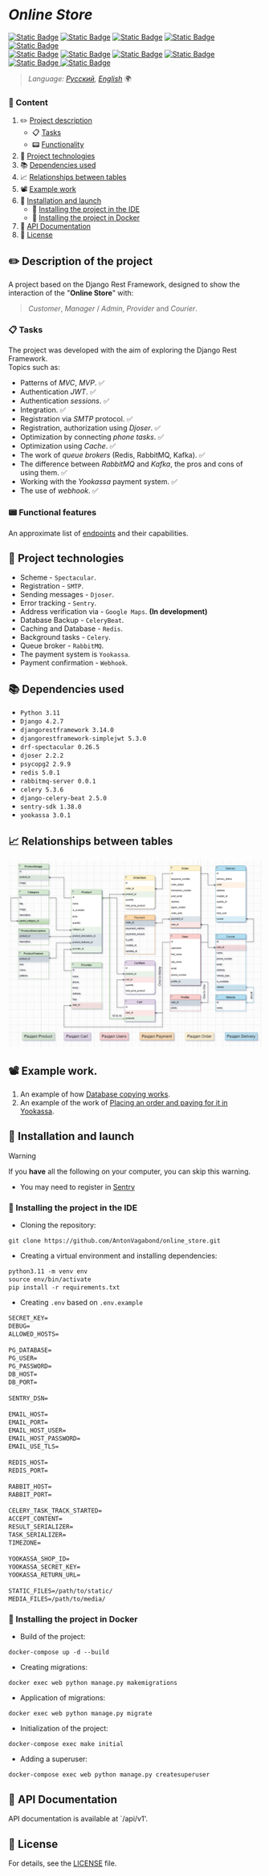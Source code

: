 # _Online Store_
[![Static Badge](https://img.shields.io/badge/Python-blue?style=flat&logo=Python&labelColor=ffff99&color=0066ff)](https://www.python.org)
[![Static Badge](https://img.shields.io/badge/-Django-006400?style=&logo=django)](https://www.djangoproject.com)
[![Static Badge](https://img.shields.io/badge/Django%20Rest%20Framework-FF4500?logo=data%3Aimage%2Fpng%3Bbase64%2CiVBORw0KGgoAAAANSUhEUgAAACAAAAAgAQMAAABJtOi3AAAABlBMVEUAAACjAAB%2BWVr2AAAAAXRSTlMAQObYZgAAADBJREFUeAFjgAD2B0BC%2FgeQsP8DI%2Br%2FYSMQSmA6%2BD8ACeYDDHAA5oIlyDQU4iAwAAC4HiJpG4n1oQAAAABJRU5ErkJggg%3D%3D&labelColor=white)](https://www.django-rest-framework.org)
[![Static Badge](https://img.shields.io/badge/Swagger-3CB371?logo=swagger&logoColor=black)](https://swagger.io)
[![Static Badge](https://img.shields.io/badge/PostgreSQL-blue?style=flat&logo=postgresql&labelColor=white)](https://www.postgresql.org)\
[![Static Badge](https://img.shields.io/badge/Celery-006400?style=flat&logo=Celery&logoColor=green)](https://docs.celeryq.dev/en/stable/)
[![Static Badge](https://img.shields.io/badge/Redis-ff5050?style=flat&logo=Redis&labelColor=white)](https://redis.io)
[![Static Badge](https://img.shields.io/badge/RabbitMQ-white?style=flat&logo=RabbitMQ)](https://www.rabbitmq.com)
[![Static Badge](https://img.shields.io/badge/Sentry-800080?style=flat&logo=Sentry&logoColor=800080&labelColor=white)](https://sentry.io)
[![Static Badge](https://img.shields.io/badge/yookassa-blue?logo=data%3Aimage%2Fpng%3Bbase64%2CiVBORw0KGgoAAAANSUhEUgAAACAAAAAgCAYAAABzenr0AAAClklEQVR4AWIYumAU1AF4rQdYuYIoAMOntm3bjmvbbVC3wbPj2o3aoI5quw1r27a5etb0z325q%2BzcfZ7kWw7OHWeJRNoEsOtFIOI3%2FklhJb9GbKV4b46hmIcwLMRotCOA8p68%2F%2BCS%2FKcIh0jCL7PxshiGnXiNZGRBIRtp%2BIzjmEEgVXN6xElZh%2BZprJiFo4wub4GtcEAhmFScQj%2BJ%2BmsEQEDuALqhh4VuqAKBoBeuQ%2BXDe0ySBHPeEAwfruIvfgfwB58xAIKOuAtVAN8w2hjOqF9GABuDdR%2BG0G0VeT8CVQgeo62xgvgwAnaLzCkYjNlIhyokmyTKXlr4UAc3LTImYzouQFlIwyOcw004oSx8RV%2BRKJfwYYNFRhfWB%2BmlD5iPeiiH6hiFG1Aa2VhtzuzRSNFkTMQlZEMF8A%2FjIQF0wTMojetmxoZ4ajEJf0Jp7GYylTYbNVIU7xHgnd%2FioTR%2BCRlhK8mXbZpMWciA0giDSLjfXh%2Fu7oWBcGnKpnOoJJkZZyIjHwGEQ3gI8Ulhf816B1gEkEY3OcyMLfEuf0PgKA3PEIQTTOhfcwhioTR%2BiJEojDL8sD%2Bfk3ACJIBOeAKlccn%2FQFqEbM0ydARZhgv8luFwXA2yDJf4B9AZ3zQb0cU8bkQOKAsf0cP%2FWK6A08W0FdOrzpJeAdgQcNKkFMFhdA8tEPBi0hc277WKYRB0wB2oAviMYcbFZkpGwLteJURiLVZjOdr4XUiuQeXDG4yVCFdOXWFOi8tmhBfv228U6D5sgT0PV7Lj6C3RNnedeU5GwWjkBFKW9yEWl9JUfMZRTEMVo3y4AyhQinR49ZRxLW%2BGIZjrfS0nyLYoZ%2BY1Go6x%2FR8VOyZ5oODE0zEphOL8Z%2BAgH5RgFAAAnJyfQ6tNOroAAAAASUVORK5CYII%3D&labelColor=white)
](https://yookassa.ru)
[![Static Badge](https://img.shields.io/badge/webhook-%23ff0066?logo=data%3Aimage%2Fpng%3Bbase64%2CiVBORw0KGgoAAAANSUhEUgAAAFwAAABcCAMAAADUMSJqAAAAwFBMVEX%2F%2F%2F82R0%2Fr6%2BvnHmL19fXt7e329vbs7Oz39%2Ff09PT4%2BPjv7%2B%2Fz8%2FP5%2Bfn7%2B%2Fvy8vL8%2FPzw8PDx8fH%2B%2Fv7u7u76%2BvoqPkfmAFUYMTyQlpoeNT%2FmAFn5%2F%2F8wQkvDxsjmD13c3t%2B3u70HKTVOW2Jga3H3wc%2FnN23319%2Fs9PL56%2B%2Frao1pc3ihpqnxscFXY2mGjZHmAE12f4TP0tPs3%2BLrdZbshKD1q77pRXbqlKvpUHvryNLqtcLtjafqXoUAABpCUVn7o1AhAAALy0lEQVRogbVabVfqvBINtU2TtulL0hSoBYuI4BFBUY8ez3Ou%2F%2F9f3UmalJYXPWs993aRL6ydYbqTzOyZgBDyfIFCTyDuxSjxGKIeQdhzUeBRxLwExV6GhBci5HsKjFAO4KwFB8j1MCItmGuwUGB4fAfwDuAdwDuAd8C4A8adCEmHo9QBrANYx2mGB%2BDQSRF3JIocMO6AcQAzAMddsHZF%2B%2B4D2ge0D2gfI%2ByDeR%2FM%2B2DeN644HXDmgy8%2B%2BOKTE%2BAcwJ72%2B7Qr8J4OvKcDpDh5Y1i583cv6usJAnme4hxc8STQGGjOXeCceFHLeerlje%2FK71yDG86jFkxhkRIkNbh5UfG%2F4%2FzEi6IwFyLMU5HlsUhyJqIc0DlwnoP5HHzPYUYO7uTwEx6AcxgKzHMwDWCaEw0mOdVgmXMDDsGN%2Fwvnnl5Q8DsEv0PwOwS%2Fw0DQEAs3dAUJqQjCRLCQizjMRBpmCK1WCHEAcwAnGkw0GGtwBODEgEPx95yD7%2F7zcvHwsFg%2Bw4HK%2FopznqVplsVpksk0yoKUZiR1M5zizE1JRtMgi1KZRQgtXm4vh0P4DC%2FfXj8EijLWTuiCWZbABJ6mIf87zlfhz4vh1UX7XA1vF274PedxzLmME87iiAcwSEw5Tl3uppjTmPAoDni1uBheHDzDt2XVgGMAx3twFDOexJLzOD7Fud93Raxejkxr799X8TecJ4mUScJklAR60IRIN8ESJ64ehGa%2FLk%2FYVs7%2FIFEDthNIQmWQRJLBkDw55twELuKDK34C5%2BH26rTti4vLH6uDwGU4R4ZzxqIo0INGBAZmrh4uw2rQ4Nfe9pXaK8POe1y%2BVF1wRBmBEUSRHuyQ814MpUiuXltbV49v74uPj8X77WP7e8OHVf9F%2B5xTGgTNIHq4emA9MGUfj3sv76qKSEmqavmjXeHLO9KCXT2IHmAxooZzdIbz1a11%2B%2BJjZWMiBIHf9n2uflQHnIsO54S4rhq4M1w7qgfj4tVbVhEXCwEjxS6uni0zj0tpJ%2BDO0Fa%2F4bxdzWcIWlG9vp%2FP72cOF2i1NL5fvXzBOYbHPTPI0jD%2B%2BFFhLNZlMYGnLGYpxtVPy8wd6U3qPF9yXr1fGmKBb7odDcwzWrsCVWY5hr%2FlWc77bPcYJ9Vbw8pwSUi6LgftM9rBpnkwv%2FxakVOsw%2FiS88os5xuA%2FMne9mCyifyUGeO%2F2FnOA7Ozu7u72bAY3w3NmlWEzTqOK9cJkWa1r5jb3%2BHEnp0vOV82xi9%2FrnK0LbrGyzXKVi%2BN8cfznNPDyELVcNWIrfGHgKL7Li2DYoxo9WqMJ1JNwPQwutCvOM8%2FrOdI0EPjPEXWOPXOca4iOetF8jY4u8%2BG838qFoz7tExxUP0weymIVCTvR3MGeYJ9yTkxxv%2BsQlRf9zxPEM%2F%2FXF0q87fV2XiemAya2AyaQFJMICnCqGx0uqOxuO%2B4XmxRHCXV3eL1bTj8U5kJNosmJosmX%2BqWyuwHIN3JeLFnfTLXiturEHl%2BWLCzOTROuVYtexHiQvbHkP0JDxY2KKaco3qw971cY9aAE9iIGgyqhe9VS5xlaXzMeSedS8cExctXcIWz8XVp7Y9E8oVAs5xnRinyUDbiLwPxl2GBMyrIyuy2i%2BFPAQIQRbtZYVmXSloCmGowSMuskZayKy2%2F1Ip3Np8N35s8hO1JLZ2%2F0IpH6hxEK7hiVG7V5ufhn7tVqJS5MT65V%2Bpcq1zcSuJIgDoXIOdBxiuV%2BxXnzKHCJlHQFT%2F1S9rQO5qKb7WiqkBtkcNVkQOFQlNZUF1ZLPdS7vKWw5zkc2K2IzKVBTaVxUEJpUrXb%2FT5arGXEa%2Ba96lxvZzx7zjvV6E6cLUVdKRj0UMri5ymbN3Y0wTlnwW3FbSf6Sq0qaB9U%2Bb0OIcZrSv77bhoaqK8HtmTJOHN00wCV%2BwE5%2F4JIcqQqFXQBc7B7%2BrDntJfbcH1ZDd7PRvfzz8%2F5zfbGUYZPVrQbmkZa%2FPhev6fnVoh5YrvvlnH7zxTh4Z1e06V2IC1nRTF9XyKeXJQ%2Bx8saI5mg3JSrLlZ0JWVJ5fv%2ByKX9oO72fjl5yw9bCz0aEH1p9oLk5uGFse9s6t5u%2FL2dWhSHhtXizAHPru0NAtqjONZaTZxGugFtdkGNNeqU%2BRG69PWJ8UUjOdtY8H0ClSPw0NrK6rKaaAbC%2B1qKs3l%2B83IYcJ8ctL6YDQLUNpuxQ7ndNYKtmIcI%2BV7q6BVYdttLExbKCznpGe9c4hyffxVXwnt9hPKjYT9YrWiWk0BJxp5nmlC5eYkgSr9vLmfF2Unj%2ByipinSbSz4uAUUxbhWh%2BjusV3Nw8YCqktl%2Bh6iFwbZNt0WdvZkQLuNhSbk7jXVaBsJDlF0ZVdz%2BFHpKNptiOCnYrSpEVG5JQT79b1d42JMIFXk3cYCqtvFnEFOgFhU%2Fbar%2BXKimeM58ylJ4UBLJEPVnUOtmizqzHBu01z8ZJbleorcEOLL4rddzaHLm8wlVJ%2FD5kSaCEhzAu1ms11AsCCB3Wug9SDVqTRnOfeM6CnHCLmru5fHyzYHPaCTzRw%2FRi5fw1qW5WgbQiAS9uCOmlaeB9JCNUS4azLvZC5cXn1cdSrbt1XUqoUGnMlGi0T5xlBRDGqWBll7SlAjLYwrrhGa8D3Nl91GwnAZwh6PoEyIoma4MAgMxj%2FbDTYpHMSStfHwyTYWeAxSTgafBhQnRHSrfSg04wDPxqeersKb3KRumpgvPlkj50yCdpqvi23sx4teB%2BQqQSJ6KosTTy8EXO%2Fg5W7MV3XTEWW6IeKa01msY2kVos2cC6BheyaUdJ5inSbS8FLUsZbQDefcZN1yBjXgr77xnyCgtycC%2BMEDRPvEbIuyNo2FSDVFUmt8GlD51jf%2BXpH2EHxl%2FB6x2BykcodZp7FgzicY96s%2FfeMPR0XLGc8hURtayl0jRptmCK6bnyzGadDGQrMVnzFF35pWjEqaGvomDtOlohEWtfn5DWzj58eObUj6Pqf2YF%2F3nn5pCtlcmg09MPvctC9Sk1pKh%2BDqn85eHC4DKM3NJlgzQqCeJK4eQScBQJKIsTTvP7kRTXluhejWbnQ3QNW%2BE%2FT4sIK61ThU7vJGc4WQ6DhkxvW%2B17AVUHBZI%2BukiS2qjQEfZr0oa4aV76pQg2rto8KusOm4QN1%2BSeASMS10l6Qo16Jj47oOdHPExhbfrtlkTkDMVc%2F%2F%2FLp9%2B%2FNAVlCS7fahdB8TuVNjiOXZ%2Bn4zv1lzAUrEnVgT2HBu21Bx694NhvBMqsqFEbiuaPUVvJTtWQViNxk4MSZEpgTHMcNQm1uBOprC0riUkJbzLLcrXcxrCsIC6lalcVErCcBx20AL6ewaAuEuzhlUxEpYEij2rOObbmOhafuxVi1MinGIZBDEUnZS46CIVAdCgWX6pL8tn2okGAnSWDjj0p6z611sW397GtOnffq%2Fvlnv6t10%2FTlqj%2BZol%2Fn2UGxsYTSaj6cKd3PdzoVUtm8smIZIwFzakVGwAUZl2QmqMCfSYYgxth31cKMurriJmQX2Ci7n82wIKbekI0SfTktFvWDS6zUW2hY3duZnQutoq3vhvAHH8pz18oZK0xA5bizQk7Mmo5mbd3ULhL%2FRiZecgA95r7HQu1ZwY9D%2BR1Pua8QTBYSRaXCa7jblofnycwpJO1LZswEfFbmBv550FggWbLND%2BQndgmfzUQ83WKvuQ0%2F881CJEWmbIoLyFE2f5mqvgNiZbMY7gVrVEoZ75QLbuB5vigZXzLdTycT%2BKifTVzmnLkRihGHzzmbT2oMa8PzFn3qf3RSAuyyg5HRjAdQi71yf6cZCFqA4IqAx9z0OrRS1JO6AMVTRMoJoYRsLveuzrxsL%2F%2FLiL%2FSsQofiPD9uLLCcqytLENygzD1PKfRGznMNPmgs6CtLo87%2ForHwry5bhS7O1DUx9wBrronbxkJ7Na96HJ69x0%2BP7vFJ5x6%2FqYjUNfHJxsL%2FhnPTWDh5Nd80FqSfda7mO%2BBMd1DgRVvw4T3%2BcWMBVglccR3TWPh3fyro%2Fx0iOvg7hOz%2BHcIzf4cID%2F4OgU%2F8HUKD%2FwsTjFJzpJbIUQAAAABJRU5ErkJggg%3D%3D&labelColor=white)](https://www.mango-office.ru/products/calltracking/for-marketing/osnovy/webhook-i-kak-ego-ispolzovat/)


>_Language: [Русский](../README.md), [English](README.en.md)_ 🌍

### 📃 Content
1. ✏️ [Project description](#project_desc)
   - 📋 [Tasks](#goals)
   - 📟 [Functionality](#func_abilities)
2. 📱 [Project technologies](#project_technologies)
3. 📚 [Dependencies used](#dependencies_used)
4. 📈 [Relationships between tables](#table)
5. 📽️ [Example work](#example_work)
6. 🔌 [Installation and launch](#installation_and_launch)
   - 📔 [Installing the project in the IDE](#installation_ide)
   - 🐳 [Installing the project in Docker](#installation_docker)
7. 📗 [API Documentation](#documentation_api)
8. 🔐 [License](#license)

<a name="project_desc"></a>
## ✏️ Description of the project ##
A project based on the Django Rest Framework, designed to show the interaction
of the "**Online Store**" with:  
>_Customer_, _Manager_ / _Admin_, _Provider_ and _Courier_.

<a name="goals"></a>
### 📋 Tasks ###
The project was developed with the aim of exploring the Django Rest Framework.\
Topics such as:
- Patterns of _MVC_, _MVP_. ✅
- Authentication _JWT_. ✅
- Authentication _sessions_. ✅
- Integration. ✅
- Registration via _SMTP_ protocol. ✅
- Registration, authorization using _Djoser_. ✅
- Optimization by connecting _phone tasks_. ✅
- Optimization using _Cache_. ✅
- The work of _queue brokers_ (Redis, RabbitMQ, Kafka). ✅
- The difference between _RabbitMQ_ and _Kafka_, the pros and cons of using them. ✅
- Working with the _Yookassa_ payment system. ✅
- The use of _webhook_. ✅

<a name="func_abilities"></a>
### 📟 Functional features ###
An approximate list of [endpoints](endpoints/Endpoints.en.md) and their capabilities.

<a name="project_technologies"></a>
## 📱 Project technologies ##
- Scheme - `Spectacular`.
- Registration - `SMTP`.
- Sending messages - `Djoser`.
- Error tracking - `Sentry`.
- Address verification via - `Google Maps`. **(In development)**
- Database Backup - `CeleryBeat`.
- Caching and Database - `Redis`.
- Background tasks - `Celery`.
- Queue broker - `RabbitMQ`.
- The payment system is `Yookassa`.
- Payment confirmation - `Webhook`.

<a name="dependencies_used"></a>
## 📚 Dependencies used ##
- `Python 3.11`
- `Django 4.2.7`
- `djangorestframework 3.14.0`
- `djangorestframework-simplejwt 5.3.0`
- `drf-spectacular 0.26.5`
- `djoser 2.2.2`
- `psycopg2 2.9.9`
- `redis 5.0.1`
- `rabbitmq-server 0.0.1`
- `celery 5.3.6`
- `django-celery-beat 2.5.0`
- `sentry-sdk 1.38.0`
- `yookassa 3.0.1`

<a name="table"></a>
## 📈 Relationships between tables ##
![img.png](images/img.png)

<a name="example_work"></a>
## 📽️ Example work. ##
1. An example of how [Database copying works](videos/Postman_t9M2iW3Xku.mp4).
2. An example of the work of [Placing an order and paying for it in Yookassa](videos/pycharm64_Jr15ACpje5.mp4).

<a name="installation_and_launch"></a>
## 🔌 Installation and launch ##
> [!WARNING]
> If you **have** all the following on your computer, you can skip this warning.
> - You may need to register in [Sentry](https://sentry.io)

<a name="installation_ide"></a>
### 📔 Installing the project in the IDE ###
- Cloning the repository:
```text
git clone https://github.com/AntonVagabond/online_store.git
```
- Creating a virtual environment and installing dependencies:
```text
python3.11 -m venv env
source env/bin/activate
pip install -r requirements.txt
```
- Creating `.env` based on `.env.example`
```.env
SECRET_KEY=
DEBUG=
ALLOWED_HOSTS=

PG_DATABASE=
PG_USER=
PG_PASSWORD=
DB_HOST=
DB_PORT=

SENTRY_DSN=

EMAIL_HOST=
EMAIL_PORT=
EMAIL_HOST_USER=
EMAIL_HOST_PASSWORD=
EMAIL_USE_TLS=

REDIS_HOST=
REDIS_PORT=

RABBIT_HOST=
RABBIT_PORT=

CELERY_TASK_TRACK_STARTED=
ACCEPT_CONTENT=
RESULT_SERIALIZER=
TASK_SERIALIZER=
TIMEZONE=

YOOKASSA_SHOP_ID=
YOOKASSA_SECRET_KEY=
YOOKASSA_RETURN_URL=

STATIC_FILES=/path/to/static/
MEDIA_FILES=/path/to/media/
```

<a name="installation_docker"></a>
### 🐳 Installing the project in Docker ###
- Build of the project:
```docker
docker-compose up -d --build
```
- Creating migrations:
```docker
docker exec web python manage.py makemigrations
```
- Application of migrations:
```docker
docker exec web python manage.py migrate
```
- Initialization of the project:
```docker
docker-compose exec make initial
```
- Adding a superuser:
```
docker-compose exec web python manage.py createsuperuser
```

<a name="documentation_api"></a>
## 📗 API Documentation ##
API documentation is available at `/api/v1'.

<a name="license"></a>
## 🔐 License ##
For details, see the [LICENSE](LICENSE) file.